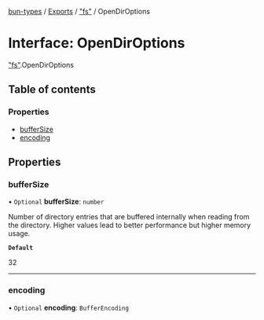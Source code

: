 [bun-types](https://oven-sh.github.io/bun-types/README.md) / [Exports](https://oven-sh.github.io/bun-types/modules.md) / ["fs"](https://oven-sh.github.io/bun-types/modules/fs_.md) / OpenDirOptions

# Interface: OpenDirOptions

["fs"](https://oven-sh.github.io/bun-types/modules/fs_.md).OpenDirOptions

## Table of contents

### Properties

- [bufferSize](https://oven-sh.github.io/bun-types/interfaces/fs_.OpenDirOptions.md#buffersize)
- [encoding](https://oven-sh.github.io/bun-types/interfaces/fs_.OpenDirOptions.md#encoding)

## Properties

### bufferSize

• `Optional` **bufferSize**: `number`

Number of directory entries that are buffered
internally when reading from the directory. Higher values lead to better
performance but higher memory usage.

**`Default`**

32

___

### encoding

• `Optional` **encoding**: `BufferEncoding`
